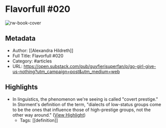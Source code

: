 # Flavorfull #020

![rw-book-cover](https://substackcdn.com/image/fetch/w_1200,h_600,c_fill,f_jpg,q_auto:good,fl_progressive:steep,g_auto/https%3A%2F%2Fsubstack-post-media.s3.amazonaws.com%2Fpublic%2Fimages%2F4b20e5a9-9239-4ffc-a1c7-de8b008b344d_930x558.jpeg)

## Metadata
- Author: [[Alexandra Hildreth]]
- Full Title: Flavorfull #020
- Category: #articles
- URL: https://open.substack.com/pub/guyfierisuperfan/p/go-girl-give-us-nothing?utm_campaign=post&utm_medium=web

## Highlights
- In linguistics, the phenomenon we're seeing is called "covert prestige." In Storment's definition of the term, "dialects of low-status groups come to be the ones that influence those of high-prestige groups, not the other way around." ([View Highlight](https://read.readwise.io/read/01h7v3fr6fgyrs2mmtnbdg7cmw))
    - Tags: [[definition]] 
